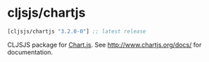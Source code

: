 # cljsjs/chartjs

[](dependency)
```clojure
[cljsjs/chartjs "3.2.0-0"] ;; latest release
```
[](/dependency)

CLJSJS package for [Chart.js](http://www.chartjs.org/). See http://www.chartjs.org/docs/ for documentation.
